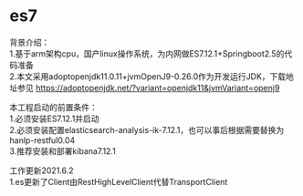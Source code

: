 # es7
背景介绍：<br>
1.基于arm架构cpu，国产linux操作系统，为内网做ES7.12.1+Springboot2.5的代码准备<br>
2.本文采用adoptopenjdk11.0.11+jvmOpenJ9-0.26.0作为开发运行JDK，下载地址参见 https://adoptopenjdk.net/?variant=openjdk11&jvmVariant=openj9<br>

本工程启动的前置条件：<br>
1.必须安装ES7.12.1并启动<br>
2.必须安装配置elasticsearch-analysis-ik-7.12.1，也可以事后根据需要替换为hanlp-restful0.04<br>
3.推荐安装和部署kibana7.12.1<br>

工作更新2021.6.2<br>
1.es更新了Client由RestHighLevelClient代替TransportClient
